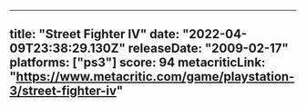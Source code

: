 
---
title: "Street Fighter IV"
date: "2022-04-09T23:38:29.130Z"
releaseDate: "2009-02-17"
platforms: ["ps3"]
score: 94
metacriticLink: "https://www.metacritic.com/game/playstation-3/street-fighter-iv"
---
